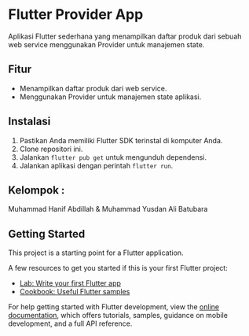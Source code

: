 # Flutter Provider App

Aplikasi Flutter sederhana yang menampilkan daftar produk dari sebuah web service menggunakan Provider untuk manajemen state.

## Fitur

- Menampilkan daftar produk dari web service.
- Menggunakan Provider untuk manajemen state aplikasi.

## Instalasi

1. Pastikan Anda memiliki Flutter SDK terinstal di komputer Anda.
2. Clone repositori ini.
3. Jalankan `flutter pub get` untuk mengunduh dependensi.
4. Jalankan aplikasi dengan perintah `flutter run`.

## Kelompok : 
Muhammad Hanif Abdillah & Muhammad Yusdan Ali Batubara

## Getting Started

This project is a starting point for a Flutter application.

A few resources to get you started if this is your first Flutter project:

- [Lab: Write your first Flutter app](https://docs.flutter.dev/get-started/codelab)
- [Cookbook: Useful Flutter samples](https://docs.flutter.dev/cookbook)

For help getting started with Flutter development, view the
[online documentation](https://docs.flutter.dev/), which offers tutorials,
samples, guidance on mobile development, and a full API reference.
